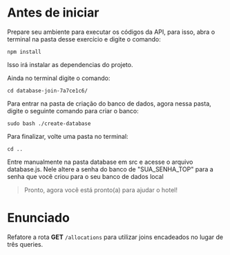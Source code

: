 # Antes de iniciar

Prepare seu ambiente para executar os códigos da API, para isso, abra o terminal na pasta desse exercício e digite o comando:
```
npm install
```
Isso irá instalar as dependencias do projeto.

Ainda no terminal digite o comando:
```
cd database-join-7a7ce1c6/
```
Para entrar na pasta de criação do banco de dados, agora nessa pasta, digite o seguinte comando para criar o banco:
```
sudo bash ./create-database
```
Para finalizar, volte uma pasta no terminal:
```
cd ..
```

Entre manualmente na pasta database em src e acesse o arquivo database.js. Nele altere a senha do banco de "SUA_SENHA_TOP" para a senha que você criou para o seu banco de dados local
> Pronto, agora você está pronto(a) para ajudar o hotel!

# Enunciado

Refatore a rota **GET** `/allocations` para utilizar joins encadeados no lugar de três queries.